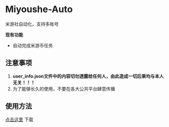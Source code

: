 # Miyoushe-Auto
米游社自动化，支持多账号

**现有功能**  
- 自动完成米游币任务 

## 注意事项
1. **user_info.json文件中的内容切勿透露给任何人，由此造成一切后果均与本人无关！！！**
2. 为了能够长久的使用，不要在各大公共平台肆意传播

## 使用方法
[点击这里](https://github.com/Yoimiya-993/Miyoushe-Auto/releases/latest) 下载

